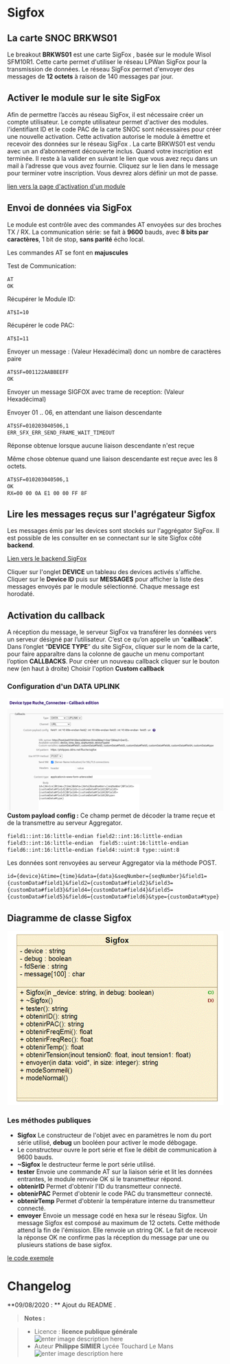 ﻿# Sigfox

## La carte SNOC BRKWS01

Le breakout **BRKWS01** est une carte  SigFox , basée sur le module Wisol SFM10R1. Cette carte permet  d'utiliser le réseau LPWan SigFox   pour la transmission de données. Le réseau SigFox permet d'envoyer des messages de **12 octets** à raison de 140 messages par jour.

## Activer le module sur le site SigFox

Afin de permettre l’accès au réseau SigFox, il est nécessaire créer un compte utilisateur. 
Le compte utilisateur permet d'activer des modules. l'identifiant ID et le code PAC  de la carte SNOC sont nécessaires pour créer une nouvelle activation. Cette activation autorise le module à émettre et recevoir des données sur le réseau SigFox . La carte BRKWS01 est vendu avec un an d’abonnement découverte inclus.
Quand votre inscription est terminée. Il reste à la valider en suivant le lien que vous avez reçu dans un mail à l’adresse que vous avez fournie. Cliquez sur le lien dans le message pour terminer votre inscription.  Vous devrez alors définir un mot de passe.

[lien vers la page d'activation d'un module](https://buy.sigfox.com/activate)

## Envoi de données via SigFox

Le module est contrôle avec des commandes  AT envoyées sur des broches TX / RX. La communication série: se fait à **9600** bauds, avec **8 bits par caractères**, 1 bit de stop, **sans parité** écho local.

Les commandes AT se font en **majuscules**

Test de Communication:	

    AT
    OK

Récupérer le Module ID:	

    AT$I=10

Récupérer le code PAC:	

    AT$I=11

Envoyer un message :	(Valeur Hexadécimal) donc un nombre de caractères paire

    AT$SF=001122AABBEEFF
    OK


Envoyer un message SIGFOX avec trame de reception:	(Valeur Hexadécimal)

Envoyer 01 .. 06, en attendant une liaison descendante

    AT$SF=010203040506,1                   
    ERR_SFX_ERR_SEND_FRAME_WAIT_TIMEOUT      
     
Réponse obtenue lorsque aucune liaison descendante n'est reçue

Même chose obtenue quand une liaison descendante est reçue avec les 8 octets.

    AT$SF=010203040506,1                  
    OK 
    RX=00 00 0A E1 00 00 FF 8F

## Lire les messages reçus sur l'agrégateur Sigfox

Les messages émis par les devices sont stockés sur l'aggrégator SigFox. Il est possible de les consulter en se connectant sur le site Sigfox côté **backend**.

[Lien vers le backend SigFox](https://backend.sigfox.com/auth/login)

Cliquer sur l'onglet **DEVICE** un tableau des devices activés s'affiche. 
Cliquer sur le **Device ID**  puis sur **MESSAGES** pour afficher la liste des messages envoyés par le module sélectionné.
Chaque message est horodaté.

## Activation du callback

A réception du message, le serveur SigFox va transférer les données vers un serveur désigné par l’utilisateur. C’est ce qu’on appelle un “**callback**”.
Dans l’onglet “**DEVICE TYPE**” du site SigFox, cliquer sur le nom de la carte, pour faire apparaître dans la colonne de gauche un menu comportant l’option **CALLBACKS**.
Pour créer un nouveau callback cliquer sur le bouton new (en haut à droite)
Choisir l'option **Custom callback**

### Configuration d'un DATA UPLINK

![Data UpLink](/Sigfox/Callback_ruche.PNG)
**Custom payload config :**
Ce champ permet de décoder la trame reçue et de la transmettre au serveur Aggregator. 
```
field1::int:16:little-endian field2::int:16:little-endian field3::int:16:little-endian  field5::uint:16:little-endian field6::int:16:little-endian field4::uint:8 type::uint:8
```
Les données sont renvoyées au serveur Aggregator via  la méthode POST.
```
id={device}&time={time}&data={data}&seqNumber={seqNumber}&field1={customData#field1}&field2={customData#field2}&field3={customData#field3}&field4={customData#field4}&field5={customData#field5}&field6={customData#field6}&type={customData#type}

```



## Diagramme de classe Sigfox

![Diagramme de classe](/Sigfox/diagramme_classe.GIF)

### Les méthodes publiques
 - **Sigfox** Le constructeur de l'objet avec en  paramètres  le nom du port série utilisé, **debug** un booléen pour activer le mode débogage.
 - Le constructeur ouvre le port série et fixe le débit de communication à 9600 bauds.
 - **~Sigfox**  le destructeur ferme le port série utilisé. 
 - **tester** Envoie une commande AT sur la liaison série et lit les données entrantes, le module renvoie OK si le transmetteur répond.
 - **obtenirID** Permet d'obtenir l'ID du transmetteur  connecté.
 - **obtenirPAC** Permet d'obtenir le code PAC du transmetteur connecté.
 - **obtenirTemp** Permet d'obtenir la température interne du transmetteur connecté.
 - **envoyer** Envoie un message codé en hexa sur le réseau Sigfox. Un message Sigfox est composé au maximum de 12 octets. Cette méthode attend la fin de l'émission. Elle renvoie  un string OK. Le fait de recevoir la réponse OK ne confirme pas la réception du message par une ou plusieurs stations de base sigfox. 

[le code exemple](https://github.com/PhilippeSimier/Ruche/blob/master/Sigfox/main.cpp)


# Changelog

**09/08/2020 : ** Ajout du README . 

> **Notes :**


> - Licence : **licence publique générale** ![enter image description here](https://img.shields.io/badge/licence-GPL-green.svg)
> - Auteur **Philippe SIMIER** Lycée Touchard Le Mans
>  ![enter image description here](https://img.shields.io/badge/built-passing-green.svg)
<!-- TOOLBOX 

Génération des badges : https://shields.io/
Génération de ce fichier : https://stackedit.io/editor#
example : https://github.com/adrien3d/IO_WSSFM10-Arduino

